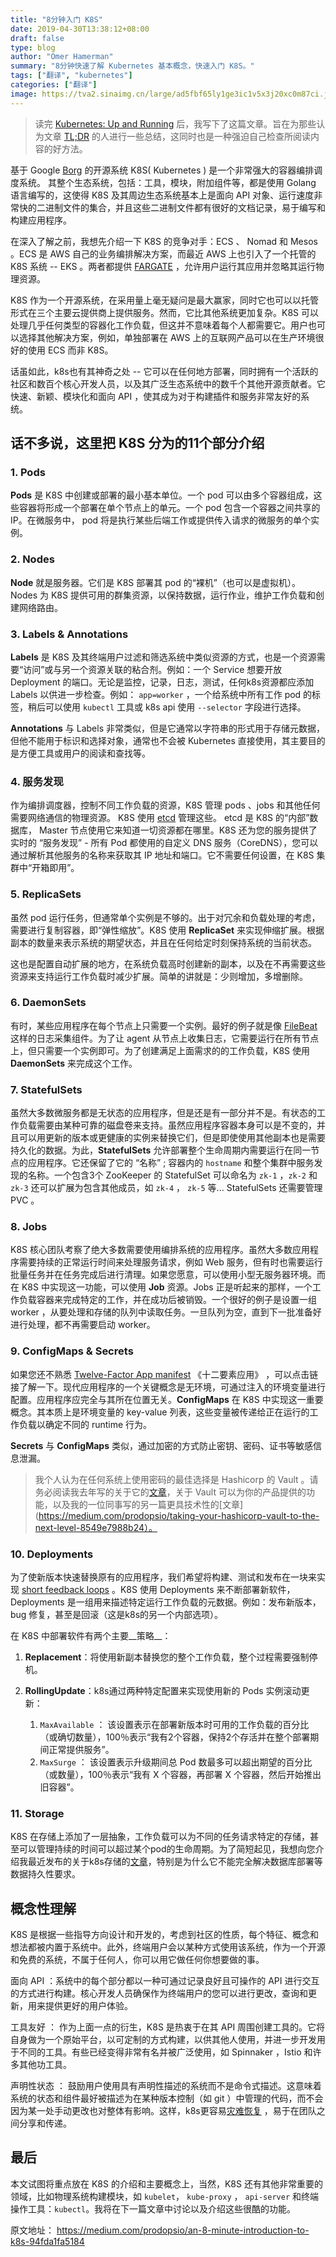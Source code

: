 ```yaml
---
title: "8分钟入门 K8S"
date: 2019-04-30T13:38:12+08:00
draft: false
type: blog
author: "Omer Hamerman"
summary: "8分钟快速了解 Kubernetes 基本概念，快速入门 K8S。"
tags: ["翻译", "kubernetes"]
categories: ["翻译"]
image: https://tva2.sinaimg.cn/large/ad5fbf65ly1ge3ic1v5x3j20xc0m87ci.jpg
---
```

> 读完 [Kubernetes: Up and Running](https://www.amazon.com/Kubernetes-Running-Dive-Future-Infrastructure/dp/1491935677) 后，我写下了这篇文章。旨在为那些认为文章 [TL;DR](https://guoxudong.io/post/cant/) 的人进行一些总结，这同时也是一种强迫自己检查所阅读内容的好方法。

基于 Google [Borg](https://kubernetes.io/blog/2015/04/borg-predecessor-to-kubernetes/) 的开源系统 K8S( Kubernetes ) 是一个非常强大的容器编排调度系统。 其整个生态系统，包括：工具，模块，附加组件等，都是使用 Golang 语言编写的，这使得 K8S 及其周边生态系统基本上是面向 API 对象、运行速度非常快的二进制文件的集合，并且这些二进制文件都有很好的文档记录，易于编写和构建应用程序。

在深入了解之前，我想先介绍一下 K8S 的竞争对手：ECS 、 Nomad 和 Mesos 。ECS 是 AWS 自己的业务编排解决方案，而最近 AWS 上也引入了一个托管的 K8S 系统 -- EKS 。两者都提供 [FARGATE](https://aws.amazon.com/fargate/) ，允许用户运行其应用并忽略其运行物理资源。

K8S 作为一个开源系统，在采用量上毫无疑问是最大赢家，同时它也可以以托管形式在三个主要云提供商上提供服务。然而，它比其他系统更加复杂。K8S 可以处理几乎任何类型的容器化工作负载，但这并不意味着每个人都需要它。用户也可以选择其他解决方案，例如，单独部署在 AWS 上的互联网产品可以在生产环境很好的使用 ECS 而非 K8S。

话虽如此，k8s也有其神奇之处 -- 它可以在任何地方部署，同时拥有一个活跃的社区和数百个核心开发人员，以及其广泛生态系统中的数千个其他开源贡献者。它快速、新颖、模块化和面向 API ，使其成为对于构建插件和服务非常友好的系统。

## 话不多说，这里把 K8S 分为的11个部分介绍


### 1. Pods

**Pods** 是 K8S 中创建或部署的最小基本单位。一个 pod 可以由多个容器组成，这些容器将形成一个部署在单个节点上的单元。一个 pod 包含一个容器之间共享的 IP。在微服务中， pod 将是执行某些后端工作或提供传入请求的微服务的单个实例。

### 2. Nodes

**Node** 就是服务器。它们是 K8S 部署其 pod 的“裸机”（也可以是虚拟机）。Nodes 为 K8S 提供可用的群集资源，以保持数据，运行作业，维护工作负载和创建网络路由。

### 3. Labels & Annotations

**Labels** 是 K8S 及其终端用户过滤和筛选系统中类似资源的方式，也是一个资源需要“访问”或与另一个资源关联的粘合剂。例如：一个 Service 想要开放 Deployment 的端口。无论是监控，记录，日志，测试，任何k8s资源都应添加 Labels 以供进一步检查。例如： `app=worker` ，一个给系统中所有工作 pod 的标签，稍后可以使用 `kubectl` 工具或 k8s api 使用 `--selector` 字段进行选择。

**Annotations** 与 Labels 非常类似，但是它通常以字符串的形式用于存储元数据，但他不能用于标识和选择对象，通常也不会被 Kubernetes 直接使用，其主要目的是方便工具或用户的阅读和查找等。

### 4. 服务发现

作为编排调度器，控制不同工作负载的资源，K8S 管理 pods 、jobs 和其他任何需要网络通信的物理资源。 K8S 使用 [etcd](https://kubernetes.io/docs/concepts/overview/components/#etcd) 管理这些。 etcd 是 K8S 的“内部”数据库， Master 节点使用它来知道一切资源都在哪里。K8S 还为您的服务提供了实时的 “服务发现” - 所有 Pod 都使用的自定义 DNS 服务（CoreDNS），您可以通过解析其他服务的名称来获取其 IP 地址和端口。它不需要任何设置，在 K8S 集群中“开箱即用”。

### 5. ReplicaSets

虽然 pod 运行任务，但通常单个实例是不够的。出于对冗余和负载处理的考虑，需要进行复制容器，即“弹性缩放”。K8S 使用 **ReplicaSet** 来实现伸缩扩展。根据副本的数量来表示系统的期望状态，并且在任何给定时刻保持系统的当前状态。

这也是配置自动扩展的地方，在系统负载高时创建新的副本，以及在不再需要这些资源来支持运行工作负载时减少扩展。简单的讲就是：少则增加，多增删除。

### 6. DaemonSets

有时，某些应用程序在每个节点上只需要一个实例。最好的例子就是像 [FileBeat](https://www.elastic.co/products/beats/filebeat) 这样的日志采集组件。为了让 agent 从节点上收集日志，它需要运行在所有节点上，但只需要一个实例即可。为了创建满足上面需求的的工作负载，K8S 使用 **DaemonSets** 来完成这个工作。

### 7. StatefulSets

虽然大多数微服务都是无状态的应用程序，但是还是有一部分并不是。有状态的工作负载需要由某种可靠的磁盘卷来支持。虽然应用程序容器本身可以是不变的，并且可以用更新的版本或更健康的实例来替换它们，但是即使使用其他副本也是需要持久化的数据。为此，**StatefulSets** 允许部署整个生命周期内需要运行在同一节点的应用程序。它还保留了它的 “名称” ; 容器内的 `hostname` 和整个集群中服务发现的名称。一个包含3个 ZooKeeper 的 StatefulSet 可以命名为 `zk-1` ，`zk-2` 和 `zk-3` 还可以扩展为包含其他成员，如 `zk-4` ， `zk-5` 等... StatefulSets 还需要管理 PVC 。

### 8. Jobs

K8S 核心团队考察了绝大多数需要使用编排系统的应用程序。虽然大多数应用程序需要持续的正常运行时间来处理服务请求，例如 Web 服务，但有时也需要运行批量任务并在任务完成后进行清理。如果您愿意，可以使用小型无服务器环境。而在 K8S 中实现这一功能，可以使用 **Job** 资源。Jobs 正是听起来的那样，一个工作负载容器来完成特定的工作，并在成功后被销毁。一个很好的例子是设置一组 worker ，从要处理和存储的队列中读取任务。一旦队列为空，直到下一批准备好进行处理，都不再需要启动 worker。

### 9. ConfigMaps & Secrets

如果您还不熟悉 [Twelve-Factor App manifest](https://12factor.net/) 《十二要素应用》 ，可以点击链接了解一下。现代应用程序的一个关键概念是无环境，可通过注入的环境变量进行配置。应用程序应完全与其所在位置无关。**ConfigMaps** 在 K8S 中实现这一重要概念。其本质上是环境变量的 key-value 列表，这些变量被传递给正在运行的工作负载以确定不同的 runtime 行为。

**Secrets** 与 **ConfigMaps** 类似，通过加密的方式防止密钥、密码、证书等敏感信息泄漏。
<!-- markdown-link-check-disable-next-line -->
> 我个人认为在任何系统上使用密码的最佳选择是 Hashicorp 的 Vault 。请务必阅读我去年写的关于它的[文章](https://medium.com/prodopsio/security-for-dummies-protecting-application-secrets-made-easy-5ef3f8b748f7)，关于 Vault 可以为你的产品提供的功能，以及我的一位同事写的另一篇更具技术性的[文章](https://medium.com/prodopsio/taking-your-hashicorp-vault-to-the-next-level-8549e7988b24）。

### 10. Deployments

为了使新版本快速替换原有的应用程序，我们希望将构建、测试和发布在一块来实现 [short feedback loops](https://www.ibm.com/developerworks/community/blogs/beingagile/entry/short_feedback_loops_everywhere?lang=en) 。K8S 使用 Deployments 来不断部署新软件，Deployments 是一组用来描述特定运行工作负载的元数据。例如：发布新版本，bug 修复，甚至是回滚（这是k8s的另一个内部选项）。

在 K8S 中部署软件有两个主要__策略__：

1. **Replacement**：将使用新副本替换您的整个工作负载，整个过程需要强制停机。

2. **RollingUpdate**：k8s通过两种特定配置来实现使用新的 Pods 实例滚动更新：

    1. `MaxAvailable` ： 该设置表示在部署新版本时可用的工作负载的百分比（或确切数量），100％表示“我有2个容器，保持2个存活并在整个部署期间正常提供服务”。
    2. `MaxSurge` ： 该设置表示升级期间总 Pod 数最多可以超出期望的百分比（或数量），100％表示“我有 X 个容器，再部署 X 个容器，然后开始推出旧容器”。

### 11. Storage

K8S 在存储上添加了一层抽象，工作负载可以为不同的任务请求特定的存储，甚至可以管理持续的时间可以超过某个pod的生命周期。为了简短起见，我想向您介绍我最近发布的关于k8s存储的[文章](https://medium.com/prodopsio/k8s-will-not-solve-your-storage-problems-5bda2e6180b5)，特别是为什么它不能完全解决数据库部署等数据持久性要求。

## 概念性理解

K8S 是根据一些指导方向设计和开发的，考虑到社区的性质，每个特征、概念和想法都被内置于系统中。此外，终端用户会以某种方式使用该系统，作为一个开源和免费的系统，不属于任何人，你可以用它做任何你想要做的事。

面向 API ：系统中的每个部分都以一种可通过记录良好且可操作的 API 进行交互的方式进行构建。核心开发人员确保作为终端用户的您可以进行更改，查询和更新，用来提供更好的用户体验。

工具友好 ： 作为上面一点的衍生，K8S 是热衷于在其 API 周围创建工具的。它将自身做为一个原始平台，以可定制的方式构建，以供其他人使用，并进一步开发用于不同的工具。有些已经变得非常有名并被广泛使用，如 Spinnaker ，Istio 和许多其他功工具。

声明性状态 ： 鼓励用户使用具有声明性描述的系统而不是命令式描述。这意味着系统的状态和组件最好被描述为在某种版本控制（如 git ）中管理的代码，而不会因为某一处手动更改也对整体有影响。这样，k8s更容易[灾难恢复](https://en.wikipedia.org/wiki/Disaster_recovery) ，易于在团队之间分享和传递。

## 最后

本文试图将重点放在 K8S 的介绍和主要概念上，当然，K8S 还有其他非常重要的领域，比如物理系统构建模块，如 `kubelet`， `kube-proxy` ， `api-server` 和终端操作工具：`kubectl`。我将在下一篇文章中讨论以及介绍这些很酷的功能。

原文地址： https://medium.com/prodopsio/an-8-minute-introduction-to-k8s-94fda1fa5184